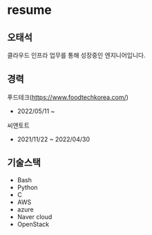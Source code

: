 resume
=============

오태석
-------------
클라우드 인프라 업무를 통해 성장중인 엔지니어입니다.

경력
-------------
푸드테크(https://www.foodtechkorea.com/)
- 2022/05/11 ~

씨앤토트
- 2021/11/22 ~ 2022/04/30


기술스택
-------------
- Bash
- Python
- C
- AWS
- azure
- Naver cloud
- OpenStack
